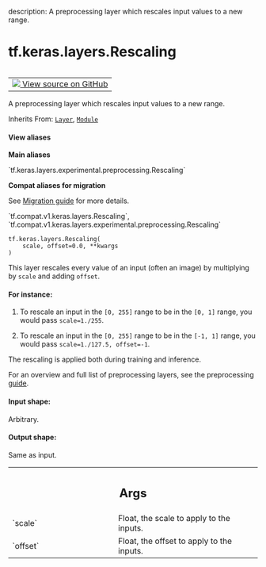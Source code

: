 description: A preprocessing layer which rescales input values to a new range.

<div itemscope itemtype="http://developers.google.com/ReferenceObject">
<meta itemprop="name" content="tf.keras.layers.Rescaling" />
<meta itemprop="path" content="Stable" />
<meta itemprop="property" content="__init__"/>
<meta itemprop="property" content="__new__"/>
</div>

# tf.keras.layers.Rescaling

<!-- Insert buttons and diff -->

<table class="tfo-notebook-buttons tfo-api nocontent" align="left">
<td>
  <a target="_blank" href="https://github.com/keras-team/keras/tree/v2.7.0/keras/layers/preprocessing/image_preprocessing.py#L269-L322">
    <img src="https://www.tensorflow.org/images/GitHub-Mark-32px.png" />
    View source on GitHub
  </a>
</td>
</table>



A preprocessing layer which rescales input values to a new range.

Inherits From: [`Layer`](../../../tf/keras/layers/Layer.md), [`Module`](../../../tf/Module.md)

<section class="expandable">
  <h4 class="showalways">View aliases</h4>
  <p>
<b>Main aliases</b>
<p>`tf.keras.layers.experimental.preprocessing.Rescaling`</p>

<b>Compat aliases for migration</b>
<p>See
<a href="https://www.tensorflow.org/guide/migrate">Migration guide</a> for
more details.</p>
<p>`tf.compat.v1.keras.layers.Rescaling`, `tf.compat.v1.keras.layers.experimental.preprocessing.Rescaling`</p>
</p>
</section>

<pre class="devsite-click-to-copy prettyprint lang-py tfo-signature-link">
<code>tf.keras.layers.Rescaling(
    scale, offset=0.0, **kwargs
)
</code></pre>



<!-- Placeholder for "Used in" -->

This layer rescales every value of an input (often an image) by multiplying by
`scale` and adding `offset`.

#### For instance:



1. To rescale an input in the `[0, 255]` range
to be in the `[0, 1]` range, you would pass `scale=1./255`.

2. To rescale an input in the `[0, 255]` range to be in the `[-1, 1]` range,
you would pass `scale=1./127.5, offset=-1`.

The rescaling is applied both during training and inference.

For an overview and full list of preprocessing layers, see the preprocessing
[guide](https://www.tensorflow.org/guide/keras/preprocessing_layers).

#### Input shape:

Arbitrary.



#### Output shape:

Same as input.



<!-- Tabular view -->
 <table class="responsive fixed orange">
<colgroup><col width="214px"><col></colgroup>
<tr><th colspan="2"><h2 class="add-link">Args</h2></th></tr>

<tr>
<td>
`scale`
</td>
<td>
Float, the scale to apply to the inputs.
</td>
</tr><tr>
<td>
`offset`
</td>
<td>
Float, the offset to apply to the inputs.
</td>
</tr>
</table>



